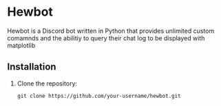 # Hewbot

Hewbot is a Discord bot written in Python that provides unlimited custom comamnds and the abilitiy to query their chat log to be displayed with matplotlib

## Installation

1. Clone the repository:

   ```shell
   git clone https://github.com/your-username/hewbot.git
